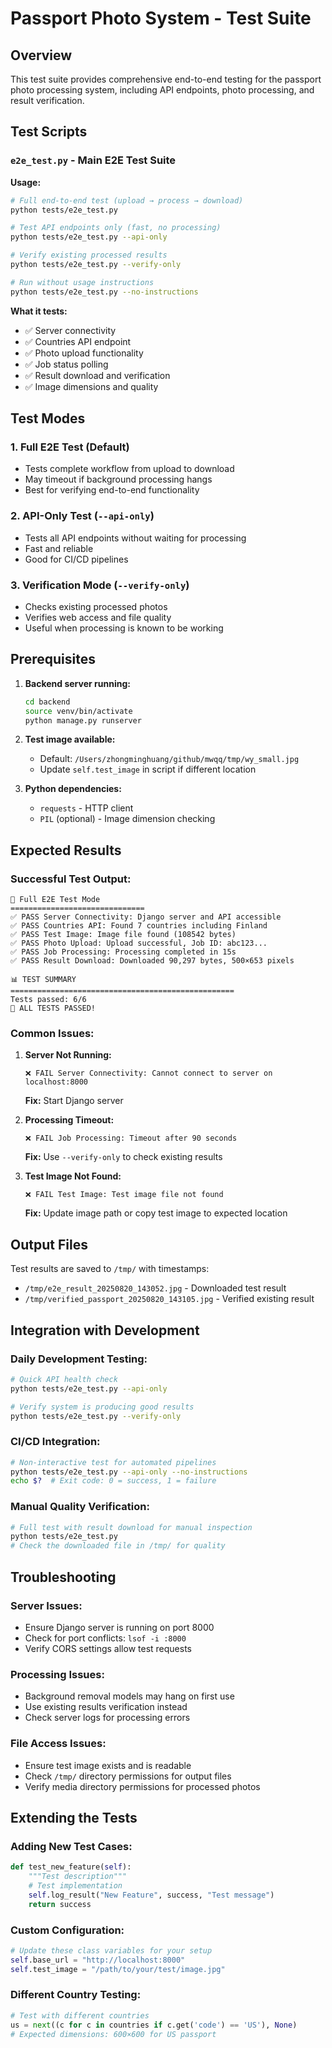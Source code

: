 # Passport Photo System - Test Suite

## Overview

This test suite provides comprehensive end-to-end testing for the passport photo processing system, including API endpoints, photo processing, and result verification.

## Test Scripts

### `e2e_test.py` - Main E2E Test Suite

**Usage:**
```bash
# Full end-to-end test (upload → process → download)
python tests/e2e_test.py

# Test API endpoints only (fast, no processing)
python tests/e2e_test.py --api-only

# Verify existing processed results
python tests/e2e_test.py --verify-only

# Run without usage instructions
python tests/e2e_test.py --no-instructions
```

**What it tests:**
- ✅ Server connectivity
- ✅ Countries API endpoint
- ✅ Photo upload functionality  
- ✅ Job status polling
- ✅ Result download and verification
- ✅ Image dimensions and quality

## Test Modes

### 1. Full E2E Test (Default)
- Tests complete workflow from upload to download
- May timeout if background processing hangs
- Best for verifying end-to-end functionality

### 2. API-Only Test (`--api-only`)
- Tests all API endpoints without waiting for processing
- Fast and reliable
- Good for CI/CD pipelines

### 3. Verification Mode (`--verify-only`)  
- Checks existing processed photos
- Verifies web access and file quality
- Useful when processing is known to be working

## Prerequisites

1. **Backend server running:**
   ```bash
   cd backend
   source venv/bin/activate
   python manage.py runserver
   ```

2. **Test image available:**
   - Default: `/Users/zhongminghuang/github/mwqq/tmp/wy_small.jpg`
   - Update `self.test_image` in script if different location

3. **Python dependencies:**
   - `requests` - HTTP client
   - `PIL` (optional) - Image dimension checking

## Expected Results

### Successful Test Output:
```
🚀 Full E2E Test Mode
==============================
✅ PASS Server Connectivity: Django server and API accessible
✅ PASS Countries API: Found 7 countries including Finland
✅ PASS Test Image: Image file found (108542 bytes)
✅ PASS Photo Upload: Upload successful, Job ID: abc123...
✅ PASS Job Processing: Processing completed in 15s
✅ PASS Result Download: Downloaded 90,297 bytes, 500×653 pixels

📊 TEST SUMMARY
==================================================
Tests passed: 6/6
🎉 ALL TESTS PASSED!
```

### Common Issues:

1. **Server Not Running:**
   ```
   ❌ FAIL Server Connectivity: Cannot connect to server on localhost:8000
   ```
   **Fix:** Start Django server

2. **Processing Timeout:**
   ```
   ❌ FAIL Job Processing: Timeout after 90 seconds
   ```
   **Fix:** Use `--verify-only` to check existing results

3. **Test Image Not Found:**
   ```
   ❌ FAIL Test Image: Test image file not found
   ```
   **Fix:** Update image path or copy test image to expected location

## Output Files

Test results are saved to `/tmp/` with timestamps:
- `/tmp/e2e_result_20250820_143052.jpg` - Downloaded test result
- `/tmp/verified_passport_20250820_143105.jpg` - Verified existing result

## Integration with Development

### Daily Development Testing:
```bash
# Quick API health check
python tests/e2e_test.py --api-only

# Verify system is producing good results  
python tests/e2e_test.py --verify-only
```

### CI/CD Integration:
```bash
# Non-interactive test for automated pipelines
python tests/e2e_test.py --api-only --no-instructions
echo $?  # Exit code: 0 = success, 1 = failure
```

### Manual Quality Verification:
```bash
# Full test with result download for manual inspection
python tests/e2e_test.py
# Check the downloaded file in /tmp/ for quality
```

## Troubleshooting

### Server Issues:
- Ensure Django server is running on port 8000
- Check for port conflicts: `lsof -i :8000`
- Verify CORS settings allow test requests

### Processing Issues:  
- Background removal models may hang on first use
- Use existing results verification instead
- Check server logs for processing errors

### File Access Issues:
- Ensure test image exists and is readable
- Check `/tmp/` directory permissions for output files
- Verify media directory permissions for processed photos

## Extending the Tests

### Adding New Test Cases:
```python
def test_new_feature(self):
    """Test description"""
    # Test implementation
    self.log_result("New Feature", success, "Test message")
    return success
```

### Custom Configuration:
```python
# Update these class variables for your setup
self.base_url = "http://localhost:8000"
self.test_image = "/path/to/your/test/image.jpg"
```

### Different Country Testing:
```python
# Test with different countries
us = next((c for c in countries if c.get('code') == 'US'), None)
# Expected dimensions: 600×600 for US passport
```
